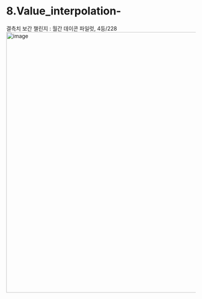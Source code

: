 # 8.Value_interpolation-
결측치 보간 챌린지 : 월간 데이콘 파일럿, 4등/228
<img width="898" height="693" alt="image" src="https://github.com/user-attachments/assets/0a55e4c6-4ffa-40f3-a01c-b6ba0383a646" />
